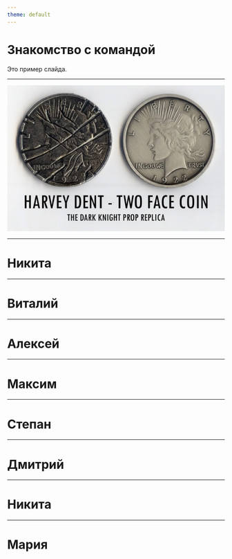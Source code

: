 ```yaml
---
theme: default
---
```


# Знакомство с командой
Это пример слайда.

---

![coin.png](coin.png)

---

# Никита

---

# Виталий

---

# Алексей

---

# Максим

---

# Степан

---

# Дмитрий

---

# Никита

---

# Мария
